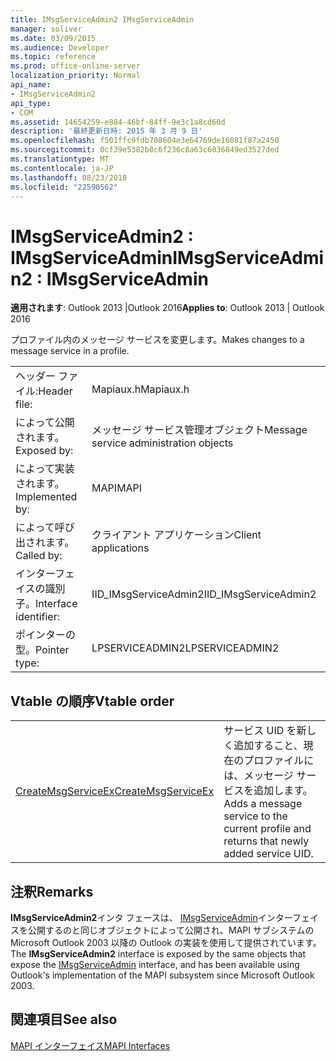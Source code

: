 ```yaml
---
title: IMsgServiceAdmin2 IMsgServiceAdmin
manager: soliver
ms.date: 03/09/2015
ms.audience: Developer
ms.topic: reference
ms.prod: office-online-server
localization_priority: Normal
api_name:
- IMsgServiceAdmin2
api_type:
- COM
ms.assetid: 14654259-e884-46bf-84ff-9e3c1a8cd60d
description: '最終更新日時: 2015 年 3 月 9 日'
ms.openlocfilehash: f501ffc9fdb708604e3e64769de16081f87a2450
ms.sourcegitcommit: 0cf39e5382b8c6f236c8a63c6036849ed3527ded
ms.translationtype: MT
ms.contentlocale: ja-JP
ms.lasthandoff: 08/23/2018
ms.locfileid: "22590562"
---
```

# <a name="imsgserviceadmin2--imsgserviceadmin"></a><span data-ttu-id="87715-103">IMsgServiceAdmin2 : IMsgServiceAdmin</span><span class="sxs-lookup"><span data-stu-id="87715-103">IMsgServiceAdmin2 : IMsgServiceAdmin</span></span>

  
  
<span data-ttu-id="87715-104">**適用されます**: Outlook 2013 |Outlook 2016</span><span class="sxs-lookup"><span data-stu-id="87715-104">**Applies to**: Outlook 2013 | Outlook 2016</span></span> 
  
<span data-ttu-id="87715-105">プロファイル内のメッセージ サービスを変更します。</span><span class="sxs-lookup"><span data-stu-id="87715-105">Makes changes to a message service in a profile.</span></span>
  
|||
|:-----|:-----|
|<span data-ttu-id="87715-106">ヘッダー ファイル:</span><span class="sxs-lookup"><span data-stu-id="87715-106">Header file:</span></span>  <br/> |<span data-ttu-id="87715-107">Mapiaux.h</span><span class="sxs-lookup"><span data-stu-id="87715-107">Mapiaux.h</span></span>  <br/> |
|<span data-ttu-id="87715-108">によって公開されます。</span><span class="sxs-lookup"><span data-stu-id="87715-108">Exposed by:</span></span>  <br/> |<span data-ttu-id="87715-109">メッセージ サービス管理オブジェクト</span><span class="sxs-lookup"><span data-stu-id="87715-109">Message service administration objects</span></span>  <br/> |
|<span data-ttu-id="87715-110">によって実装されます。</span><span class="sxs-lookup"><span data-stu-id="87715-110">Implemented by:</span></span>  <br/> |<span data-ttu-id="87715-111">MAPI</span><span class="sxs-lookup"><span data-stu-id="87715-111">MAPI</span></span>  <br/> |
|<span data-ttu-id="87715-112">によって呼び出されます。</span><span class="sxs-lookup"><span data-stu-id="87715-112">Called by:</span></span>  <br/> |<span data-ttu-id="87715-113">クライアント アプリケーション</span><span class="sxs-lookup"><span data-stu-id="87715-113">Client applications</span></span>  <br/> |
|<span data-ttu-id="87715-114">インターフェイスの識別子。</span><span class="sxs-lookup"><span data-stu-id="87715-114">Interface identifier:</span></span>  <br/> |<span data-ttu-id="87715-115">IID_IMsgServiceAdmin2</span><span class="sxs-lookup"><span data-stu-id="87715-115">IID_IMsgServiceAdmin2</span></span>  <br/> |
|<span data-ttu-id="87715-116">ポインターの型。</span><span class="sxs-lookup"><span data-stu-id="87715-116">Pointer type:</span></span>  <br/> |<span data-ttu-id="87715-117">LPSERVICEADMIN2</span><span class="sxs-lookup"><span data-stu-id="87715-117">LPSERVICEADMIN2</span></span>  <br/> |
   
## <a name="vtable-order"></a><span data-ttu-id="87715-118">Vtable の順序</span><span class="sxs-lookup"><span data-stu-id="87715-118">Vtable order</span></span>

|||
|:-----|:-----|
|[<span data-ttu-id="87715-119">CreateMsgServiceEx</span><span class="sxs-lookup"><span data-stu-id="87715-119">CreateMsgServiceEx</span></span>](imsgserviceadmin2-createmsgserviceex.md) <br/> |<span data-ttu-id="87715-120">サービス UID を新しく追加すること、現在のプロファイルには、メッセージ サービスを追加します。</span><span class="sxs-lookup"><span data-stu-id="87715-120">Adds a message service to the current profile and returns that newly added service UID.</span></span>  <br/> |
   
## <a name="remarks"></a><span data-ttu-id="87715-121">注釈</span><span class="sxs-lookup"><span data-stu-id="87715-121">Remarks</span></span>

<span data-ttu-id="87715-122">**IMsgServiceAdmin2**インタ フェースは、 [IMsgServiceAdmin](imsgserviceadminiunknown.md)インターフェイスを公開するのと同じオブジェクトによって公開され、MAPI サブシステムの Microsoft Outlook 2003 以降の Outlook の実装を使用して提供されています。</span><span class="sxs-lookup"><span data-stu-id="87715-122">The **IMsgServiceAdmin2** interface is exposed by the same objects that expose the [IMsgServiceAdmin](imsgserviceadminiunknown.md) interface, and has been available using Outlook's implementation of the MAPI subsystem since Microsoft Outlook 2003.</span></span> 
  
## <a name="see-also"></a><span data-ttu-id="87715-123">関連項目</span><span class="sxs-lookup"><span data-stu-id="87715-123">See also</span></span>



[<span data-ttu-id="87715-124">MAPI インターフェイス</span><span class="sxs-lookup"><span data-stu-id="87715-124">MAPI Interfaces</span></span>](mapi-interfaces.md)

